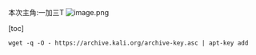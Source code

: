 本次主角:一加三T
![image.png](https://gitee.com/leiye87/typora_picture/raw/master/20230823181555.png)

[toc]





`wget -q -O - https://archive.kali.org/archive-key.asc | apt-key add`

